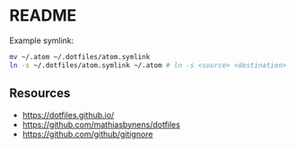 # README

Example symlink:

``` bash
mv ~/.atom ~/.dotfiles/atom.symlink
ln -s ~/.dotfiles/atom.symlink ~/.atom # ln -s <source> <destination>
```

## Resources
- https://dotfiles.github.io/
- https://github.com/mathiasbynens/dotfiles
- https://github.com/github/gitignore
